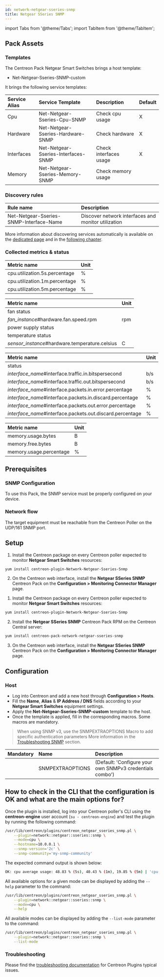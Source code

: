 ```yaml
---
id: network-netgear-sseries-snmp
title: Netgear SSeries SNMP
---
```

import Tabs from '@theme/Tabs';
import TabItem from '@theme/TabItem';

## Pack Assets

### Templates

The Centreon Pack Netgear Smart Switches brings a host template:
* Net-Netgear-Sseries-SNMP-custom

It brings the following service templates:

| Service Alias | Service Template                    | Description            | Default |
|:--------------|:------------------------------------|:-----------------------|:--------|
| Cpu           | Net-Netgear-Sseries-Cpu-SNMP        | Check cpu usage        | X       |
| Hardware      | Net-Netgear-Sseries-Hardware-SNMP   | Check hardware         | X       |
| Interfaces    | Net-Netgear-Sseries-Interfaces-SNMP | Check interfaces usage | X       |
| Memory        | Net-Netgear-Sseries-Memory-SNMP     | Check memory usage     |         |

### Discovery rules

<Tabs groupId="sync">
<TabItem value="Service" label="Service">

| Rule name                               | Description                                         |
|:----------------------------------------|:----------------------------------------------------|
| Net-Netgear-Sseries-SNMP-Interface-Name | Discover network interfaces and monitor utilization |

More information about discovering services automatically is available on the [dedicated page](/onprem/monitoring/discovery/services-discovery)
and in the [following chapter](/onprem/monitoring/discovery/services-discovery/#discovery-rules).

</TabItem>
</Tabs>

### Collected metrics & status

<Tabs groupId="sync">
<TabItem value="Cpu" label="Cpu">

| Metric name                   | Unit  |
| :---------------------------- | :---- |
| cpu.utilization.5s.percentage | %     |
| cpu.utilization.1m.percentage | %     |
| cpu.utilization.5m.percentage | %     |

</TabItem>
<TabItem value="Hardware" label="Hardware">

| Metric name                                    | Unit  |
| :--------------------------------------------- | :---- |
| fan status                                     |       |
| *fan_instance*#hardware.fan.speed.rpm          | rpm   |
| power supply status                            |       |
| temperature status                             |       |
| *sensor_instance*#hardware.temperature.celsius | C     |

</TabItem>
<TabItem value="Interface" label="Interface">

| Metric name                                               | Unit  |
| :-------------------------------------------------------- | :---- |
| status                                                    |       |
| *interface_name*#interface.traffic.in.bitspersecond       |  b/s  |
| *interface_name*#interface.traffic.out.bitspersecond      |  b/s  |
| *interface_name*#interface.packets.in.error.percentage    |  %    |
| *interface_name*#interface.packets.in.discard.percentage  |  %    |
| *interface_name*#interface.packets.out.error.percentage   |  %    |
| *interface_name*#interface.packets.out.discard.percentage |  %    |

</TabItem>
<TabItem value="Memory" label="Memory">

| Metric name             | Unit  |
| :---------------------- | :---- |
| memory.usage.bytes      | B     |
| memory.free.bytes       | B     |
| memory.usage.percentage | %     |

</TabItem>
</Tabs>

## Prerequisites

### SNMP Configuration

To use this Pack, the SNMP service must be properly configured on your device.

### Network flow

The target equipment must be reachable from the Centreon Poller on the UDP/161 SNMP
port.

## Setup

<Tabs groupId="sync">
<TabItem value="Online License" label="Online License">

1. Install the Centreon package on every Centreon poller expected to monitor **Netgear Smart Switches** resources:

```bash
yum install centreon-plugin-Network-Netgear-Sseries-Snmp
```

2. On the Centreon web interface, install the **Netgear SSeries SNMP** Centreon Pack on the **Configuration > Monitoring Connector Manager** page.

</TabItem>

<TabItem value="Offline License" label="Offline License">

1. Install the Centreon package on every Centreon poller expected to monitor **Netgear Smart Switches** resources:

```bash
yum install centreon-plugin-Network-Netgear-Sseries-Snmp
```

2. Install the **Netgear SSeries SNMP** Centreon Pack RPM on the Centreon Central server:

```bash
yum install centreon-pack-network-netgear-sseries-snmp
```

3. On the Centreon web interface, install the **Netgear SSeries SNMP** Centreon Pack on the **Configuration > Monitoring Connector Manager** page.

</TabItem>
</Tabs>

## Configuration

### Host

* Log into Centreon and add a new host through **Configuration > Hosts**.
* Fill the **Name**, **Alias** & **IP Address / DNS** fields according to your **Netgear Smart Switches** equipment settings.
* Apply the **Net-Netgear-Sseries-SNMP-custom** template to the host.
* Once the template is applied, fill in the corresponding macros. Some macros are mandatory.

> When using SNMP v3, use the SNMPEXTRAOPTIONS Macro to add specific authentication parameters 
> More information in the [Troubleshooting SNMP](../getting-started/how-to-guides/troubleshooting-plugins.md#snmpv3-options-mapping) section.

| Mandatory | Name             | Description                                              |
| :-------- | :--------------- | :------------------------------------------------------- |
|           | SNMPEXTRAOPTIONS | (Default: 'Configure your own SNMPv3 credentials combo') |

## How to check in the CLI that the configuration is OK and what are the main options for? 

Once the plugin is installed, log into your Centreon poller's CLI using the
**centreon-engine** user account (`su - centreon-engine`) and test the plugin by
running the following command:

```bash
/usr/lib/centreon/plugins/centreon_netgear_sseries_snmp.pl \
    --plugin=network::netgear::sseries::snmp \
    --mode=cpu \
    --hostname=10.0.0.1 \
    --snmp-version='2c' \
    --snmp-community='my-snmp-community'
```

The expected command output is shown below:

```bash
OK: cpu average usage: 48.83 % (5s), 40.43 % (1m), 19.85 % (5m) | 'cpu.utilization.5s.percentage'=48.83%;;;0;100 'cpu.utilization.1m.percentage'=40.43%;;;0;100 'cpu.utilization.5m.percentage'=19.85%;;;0;100
```

All available options for a given mode can be displayed by adding the
`--help` parameter to the command:

```bash
/usr/lib/centreon/plugins/centreon_netgear_sseries_snmp.pl \
    --plugin=network::netgear::sseries::snmp \
    --mode=cpu \
    --help
```

All available modes can be displayed by adding the `--list-mode` parameter to
the command:

```bash
/usr/lib/centreon/plugins/centreon_netgear_sseries_snmp.pl \
    --plugin=network::netgear::sseries::snmp \
    --list-mode
```

### Troubleshooting

Please find the [troubleshooting documentation](../getting-started/how-to-guides/troubleshooting-plugins.md)
for Centreon Plugins typical issues.
